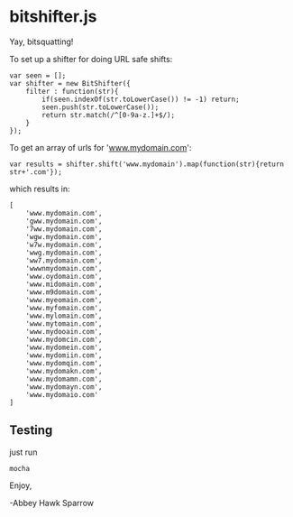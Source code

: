 bitshifter.js
===============

Yay, bitsquatting!

To set up a shifter for doing URL safe shifts:

    var seen = [];
    var shifter = new BitShifter({
        filter : function(str){
            if(seen.indexOf(str.toLowerCase()) != -1) return;
            seen.push(str.toLowerCase());
            return str.match(/^[0-9a-z.]+$/);
        }
    });

To get an array of urls for 'www.mydomain.com':

    var results = shifter.shift('www.mydomain').map(function(str){return str+'.com'});
    
which results in:

    [
        'www.mydomain.com',
        'gww.mydomain.com',
        '7ww.mydomain.com',
        'wgw.mydomain.com',
        'w7w.mydomain.com',
        'wwg.mydomain.com',
        'ww7.mydomain.com',
        'wwwnmydomain.com',
        'www.oydomain.com',
        'www.midomain.com',
        'www.m9domain.com',
        'www.myeomain.com',
        'www.myfomain.com',
        'www.mylomain.com',
        'www.mytomain.com',
        'www.mydooain.com',
        'www.mydomcin.com',
        'www.mydomein.com',
        'www.mydomiin.com',
        'www.mydomqin.com',
        'www.mydomakn.com',
        'www.mydomamn.com',
        'www.mydomayn.com',
        'www.mydomaio.com' 
    ]

Testing
-------
just run
    
    mocha

Enjoy,

-Abbey Hawk Sparrow